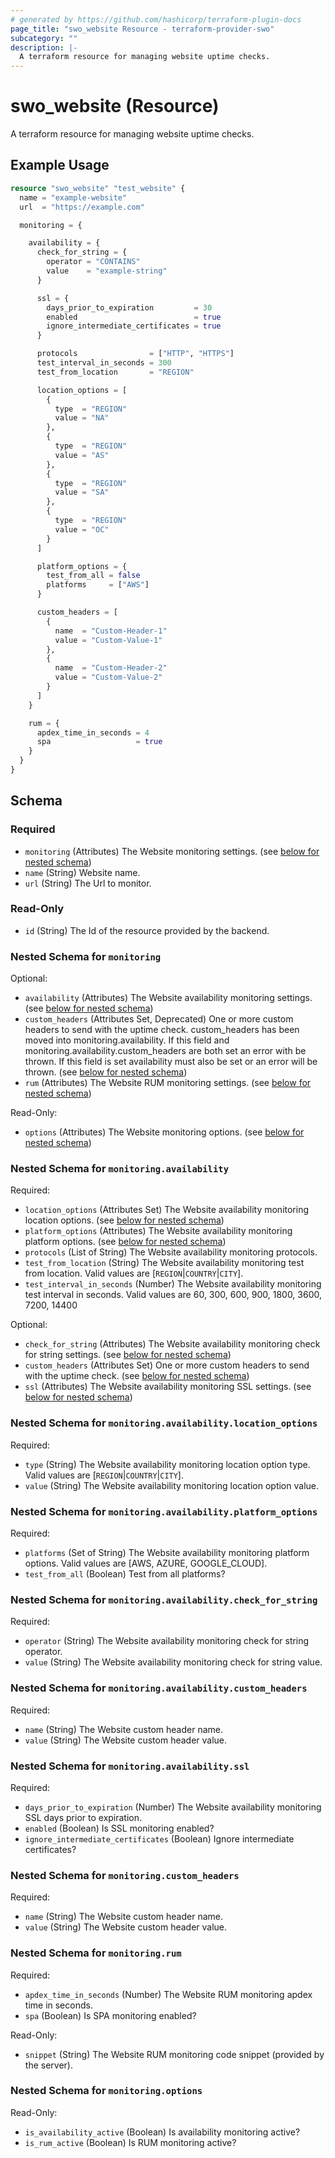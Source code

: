 ```yaml
---
# generated by https://github.com/hashicorp/terraform-plugin-docs
page_title: "swo_website Resource - terraform-provider-swo"
subcategory: ""
description: |-
  A terraform resource for managing website uptime checks.
---
```


# swo_website (Resource)

A terraform resource for managing website uptime checks.

## Example Usage

```terraform
resource "swo_website" "test_website" {
  name = "example-website"
  url  = "https://example.com"

  monitoring = {

    availability = {
      check_for_string = {
        operator = "CONTAINS"
        value    = "example-string"
      }

      ssl = {
        days_prior_to_expiration         = 30
        enabled                          = true
        ignore_intermediate_certificates = true
      }

      protocols                = ["HTTP", "HTTPS"]
      test_interval_in_seconds = 300
      test_from_location       = "REGION"

      location_options = [
        {
          type  = "REGION"
          value = "NA"
        },
        {
          type  = "REGION"
          value = "AS"
        },
        {
          type  = "REGION"
          value = "SA"
        },
        {
          type  = "REGION"
          value = "OC"
        }
      ]

      platform_options = {
        test_from_all = false
        platforms     = ["AWS"]
      }

      custom_headers = [
        {
          name  = "Custom-Header-1"
          value = "Custom-Value-1"
        },
        {
          name  = "Custom-Header-2"
          value = "Custom-Value-2"
        }
      ]
    }

    rum = {
      apdex_time_in_seconds = 4
      spa                   = true
    }
  }
}
```

<!-- schema generated by tfplugindocs -->
## Schema

### Required

- `monitoring` (Attributes) The Website monitoring settings. (see [below for nested schema](#nestedatt--monitoring))
- `name` (String) Website name.
- `url` (String) The Url to monitor.

### Read-Only

- `id` (String) The Id of the resource provided by the backend.

<a id="nestedatt--monitoring"></a>
### Nested Schema for `monitoring`

Optional:

- `availability` (Attributes) The Website availability monitoring settings. (see [below for nested schema](#nestedatt--monitoring--availability))
- `custom_headers` (Attributes Set, Deprecated) One or more custom headers to send with the uptime check. custom_headers has been moved into monitoring.availability. If this field and monitoring.availability.custom_headers are both set an error with be thrown. If this field is set availability must also be set or an error will be thrown. (see [below for nested schema](#nestedatt--monitoring--custom_headers))
- `rum` (Attributes) The Website RUM monitoring settings. (see [below for nested schema](#nestedatt--monitoring--rum))

Read-Only:

- `options` (Attributes) The Website monitoring options. (see [below for nested schema](#nestedatt--monitoring--options))

<a id="nestedatt--monitoring--availability"></a>
### Nested Schema for `monitoring.availability`

Required:

- `location_options` (Attributes Set) The Website availability monitoring location options. (see [below for nested schema](#nestedatt--monitoring--availability--location_options))
- `platform_options` (Attributes) The Website availability monitoring platform options. (see [below for nested schema](#nestedatt--monitoring--availability--platform_options))
- `protocols` (List of String) The Website availability monitoring protocols.
- `test_from_location` (String) The Website availability monitoring test from location. Valid values are [`REGION`|`COUNTRY`|`CITY`].
- `test_interval_in_seconds` (Number) The Website availability monitoring test interval in seconds. Valid values are 60, 300, 600, 900, 1800, 3600, 7200, 14400

Optional:

- `check_for_string` (Attributes) The Website availability monitoring check for string settings. (see [below for nested schema](#nestedatt--monitoring--availability--check_for_string))
- `custom_headers` (Attributes Set) One or more custom headers to send with the uptime check. (see [below for nested schema](#nestedatt--monitoring--availability--custom_headers))
- `ssl` (Attributes) The Website availability monitoring SSL settings. (see [below for nested schema](#nestedatt--monitoring--availability--ssl))

<a id="nestedatt--monitoring--availability--location_options"></a>
### Nested Schema for `monitoring.availability.location_options`

Required:

- `type` (String) The Website availability monitoring location option type. Valid values are [`REGION`|`COUNTRY`|`CITY`].
- `value` (String) The Website availability monitoring location option value.


<a id="nestedatt--monitoring--availability--platform_options"></a>
### Nested Schema for `monitoring.availability.platform_options`

Required:

- `platforms` (Set of String) The Website availability monitoring platform options. Valid values are [AWS, AZURE, GOOGLE_CLOUD].
- `test_from_all` (Boolean) Test from all platforms?


<a id="nestedatt--monitoring--availability--check_for_string"></a>
### Nested Schema for `monitoring.availability.check_for_string`

Required:

- `operator` (String) The Website availability monitoring check for string operator.
- `value` (String) The Website availability monitoring check for string value.


<a id="nestedatt--monitoring--availability--custom_headers"></a>
### Nested Schema for `monitoring.availability.custom_headers`

Required:

- `name` (String) The Website custom header name.
- `value` (String) The Website custom header value.


<a id="nestedatt--monitoring--availability--ssl"></a>
### Nested Schema for `monitoring.availability.ssl`

Required:

- `days_prior_to_expiration` (Number) The Website availability monitoring SSL days prior to expiration.
- `enabled` (Boolean) Is SSL monitoring enabled?
- `ignore_intermediate_certificates` (Boolean) Ignore intermediate certificates?



<a id="nestedatt--monitoring--custom_headers"></a>
### Nested Schema for `monitoring.custom_headers`

Required:

- `name` (String) The Website custom header name.
- `value` (String) The Website custom header value.


<a id="nestedatt--monitoring--rum"></a>
### Nested Schema for `monitoring.rum`

Required:

- `apdex_time_in_seconds` (Number) The Website RUM monitoring apdex time in seconds.
- `spa` (Boolean) Is SPA monitoring enabled?

Read-Only:

- `snippet` (String) The Website RUM monitoring code snippet (provided by the server).


<a id="nestedatt--monitoring--options"></a>
### Nested Schema for `monitoring.options`

Read-Only:

- `is_availability_active` (Boolean) Is availability monitoring active?
- `is_rum_active` (Boolean) Is RUM monitoring active?
